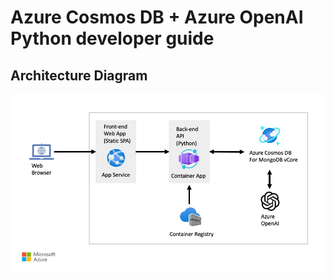 # Azure Cosmos DB + Azure OpenAI Python developer guide

## Architecture Diagram

![Architecture Diagram](06_Provision_Azure_Resources/media/architecture.jpg)
